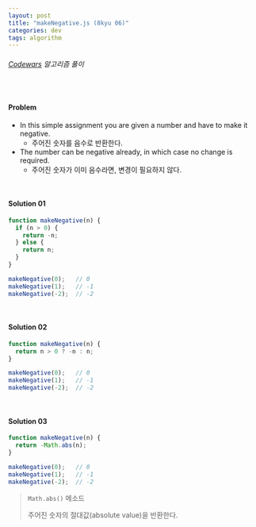 ```yaml
---
layout: post
title: "makeNegative.js (8kyu 06)"
categories: dev
tags: algorithm
---
```


###### [Codewars](https://www.codewars.com) 알고리즘 풀이

<br>

#### Problem

- In this simple assignment you are given a number and have to make it negative.
  - 주어진 숫자를 음수로 반환한다.
- The number can be negative already, in which case no change is required.
  - 주어진 숫자가 이미 음수라면, 변경이 필요하지 않다.

<br>

#### Solution 01

```js
function makeNegative(n) {
  if (n > 0) {
    return -n;
  } else {
    return n;
  }
}

makeNegative(0);   // 0
makeNegative(1);   // -1
makeNegative(-2);  // -2
```

<br>

#### Solution 02

```js
function makeNegative(n) {
  return n > 0 ? -n : n;
}

makeNegative(0);   // 0
makeNegative(1);   // -1
makeNegative(-2);  // -2
```

<br>

#### Solution 03

```js
function makeNegative(n) {
  return -Math.abs(n);
}

makeNegative(0);   // 0
makeNegative(1);   // -1
makeNegative(-2);  // -2
```

> `Math.abs()` 메소드
>
> 주어진 숫자의 절대값(absolute value)을 반환한다.

<br>

<br>